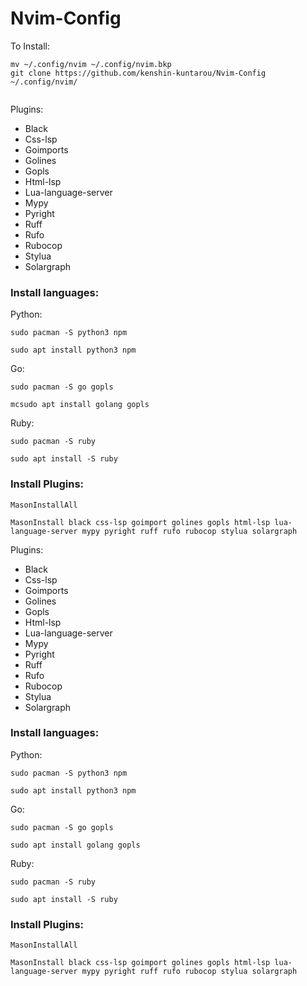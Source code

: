 # Nvim-Config

To Install:

```
mv ~/.config/nvim ~/.config/nvim.bkp
git clone https://github.com/kenshin-kuntarou/Nvim-Config ~/.config/nvim/


```

Plugins:

* Black
* Css-lsp
* Goimports
* Golines
* Gopls
* Html-lsp
* Lua-language-server
* Mypy
* Pyright
* Ruff
* Rufo
* Rubocop
* Stylua 
* Solargraph

### Install languages:

Python:

```
sudo pacman -S python3 npm
```

```
sudo apt install python3 npm
```

Go:

```
sudo pacman -S go gopls

```

```
mcsudo apt install golang gopls
```

Ruby:

```
sudo pacman -S ruby
```

```
sudo apt install -S ruby

```

### Install Plugins:

```
MasonInstallAll
```

```
MasonInstall black css-lsp goimport golines gopls html-lsp lua-language-server mypy pyright ruff rufo rubocop stylua solargraph 
```

Plugins:

* Black
* Css-lsp
* Goimports
* Golines
* Gopls
* Html-lsp
* Lua-language-server
* Mypy
* Pyright
* Ruff
* Rufo
* Rubocop
* Stylua 
* Solargraph

### Install languages:

Python:

```
sudo pacman -S python3 npm
```
```
sudo apt install python3 npm
```
Go:

```
sudo pacman -S go gopls
```

```
sudo apt install golang gopls
```
Ruby:

```
sudo pacman -S ruby
```

```
sudo apt install -S ruby
```

### Install Plugins:

```
MasonInstallAll
```

```
MasonInstall black css-lsp goimport golines gopls html-lsp lua-language-server mypy pyright ruff rufo rubocop stylua solargraph 
```
